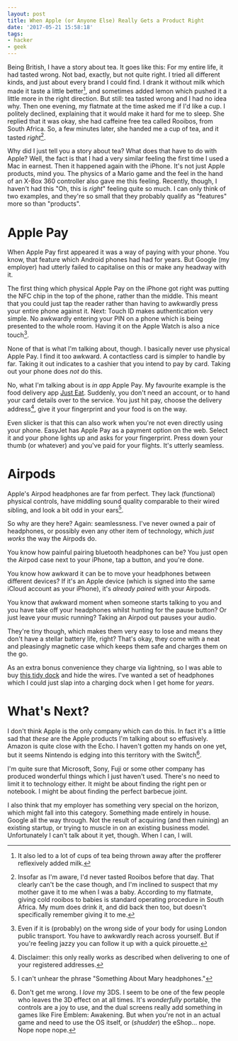 ```yaml
---
layout: post
title: When Apple (or Anyone Else) Really Gets a Product Right
date: '2017-05-21 15:58:18'
tags:
- hacker
- geek
---
```


Being British, I have a story about tea. It goes like this: For my entire life, it had tasted wrong. Not bad, exactly, but not quite right. I tried all different kinds, and just about every brand I could find. I drank it without milk which made it taste a little better[^1], and sometimes added lemon which pushed it a little more in the right direction. But still: tea tasted wrong and I had no idea why. Then one evening, my flatmate at the time asked me if I'd like a cup. I politely declined, explaining that it would make it hard for me to sleep. She replied that it was okay, she had caffeine free tea called Rooibos, from South Africa. So, a few minutes later, she handed me a cup of tea, and it tasted *right*[^2].

Why did I just tell you a story about tea? What does that have to do with Apple? Well, the fact is that I had a very similar feeling the first time I used a Mac in earnest. Then it happened again with the iPhone. It's not just Apple products, mind you. The physics of a Mario game and the feel in the hand of an X-Box 360 controller also gave me this feeling. Recently, though, I haven't had this "Oh, this is *right*" feeling quite so much. I can only think of two examples, and they're so small that they probably qualify as "features" more so than "products".

# Apple Pay

When Apple Pay first appeared it was a way of paying with your phone. You know, that feature which Android phones had had for years. But Google (my employer) had utterly failed to capitalise on this or make any headway with it.

The first thing which physical Apple Pay on the iPhone got right was putting the NFC chip in the top of the phone, rather than the middle. This meant that you could just tap the reader rather than having to awkwardly press your entire phone against it. Next: Touch ID makes authentication very simple. No awkwardly entering your PIN on a phone which is being presented to the whole room. Having it on the Apple Watch is also a nice touch[^3].

None of that is what I'm talking about, though. I basically never use physical Apple Pay. I find it too awkward. A contactless card is simpler to handle by far. Taking it out indicates to a cashier that you intend to pay by card. Taking out your phone does *not* do this.

No, what I'm talking about is *in app* Apple Pay. My favourite example is the food delivery app [Just Eat]. Suddenly, you don't need an account, or to hand your card details over to the service. You just hit pay, choose the delivery address[^4], give it your fingerprint and your food is on the way.

[Just Eat]: https://www.just-eat.co.uk

Even slicker is that this can also work when you're not even directly using your phone. EasyJet has Apple Pay as a payment option on the web. Select it and your phone lights up and asks for your fingerprint. Press down your thumb (or whatever) and you've paid for your flights. It's utterly seamless.

# Airpods

Apple's Airpod headphones are far from perfect. They lack (functional) physical controls, have middling sound quality comparable to their wired sibling, and look a bit odd in your ears[^5].

So why are they here? Again: seamlessness. I've never owned a pair of headphones, or possibly even any other item of technology, which *just works* the way the Airpods do.

You know how painful pairing bluetooth headphones can be? You just open the Airpod case next to your iPhone, tap a button, and you're done.

You know how awkward it can be to move your headphones between different devices? If it's an Apple device (which is signed into the same iCloud account as your iPhone), it's *already paired* with your Airpods.

You know that awkward moment when someone starts talking to you and you have take off your headphones whilst hunting for the pause button? Or just leave your music running? Taking an Airpod out pauses your audio.

They're tiny though, which makes them very easy to lose and means they don't have a stellar battery life, right? That's okay, they come with a neat and pleasingly magnetic case which keeps them safe and charges them on the go.

As an extra bonus convenience they charge via lightning, so I was able to buy [this tidy dock] and hide the wires. I've wanted a set of headphones which I could just slap into a charging dock when I get home for *years*.

[this tidy dock]: http://amzn.to/2qKoZdJ

# What's Next?

I don't think Apple is the only company which can do this. In fact it's a little sad that *these* are the Apple products I'm talking about so effusively. Amazon is quite close with the Echo. I haven't gotten my hands on one yet, but it seems Nintendo is edging into this territory with the Switch[^6].

I'm quite sure that Microsoft, Sony, Fuji or some other company has produced wonderful things which I just haven't used. There's no need to limit it to technology either. It might be about finding the right pen or notebook. I might be about finding the perfect barbecue joint.

I also think that my employer has something very special on the horizon, which might fall into this category. Something made entirely in house. Google all the way through. Not the result of acquiring (and then ruining) an existing startup, or trying to muscle in on an existing business model. Unfortunately I can't talk about it yet, though. When I can, I will.


[^1]: It also led to a lot of cups of tea being thrown away after the profferer reflexively added milk.

[^2]: Insofar as I'm aware, I'd never tasted Rooibos before that day. That clearly can't be the case though, and I'm inclined to suspect that my mother gave it to me when I was a baby. According to my flatmate, giving cold rooibos to babies is standard operating procedure in South Africa. My mum does drink it, and did back then too, but doesn't specifically remember giving it to me.

[^3]: Even if it is (probably) on the wrong side of your body for using London public transport. You have to awkwardly reach across yourself. But if you're feeling jazzy you can follow it up with a quick pirouette.

[^4]: Disclaimer: this only really works as described when delivering to one of your registered addresses.

[^5]: I can't unhear the phrase "Something About Mary headphones."

[^6]: Don't get me wrong. I *love* my 3DS. I seem to be one of the few people who leaves the 3D effect on at all times. It's *wonderfully* portable, the controls are a joy to use, and the dual screens really add something in games like Fire Emblem: Awakening. But when you're not in an actual game and need to use the OS itself, or (*shudder*) the eShop… nope. Nope nope nope.